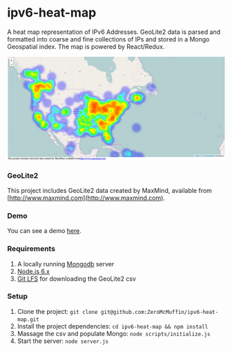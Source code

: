 # ipv6-heat-map
A heat map representation of IPv6 Addresses.  GeoLite2 data is parsed and formatted into coarse and fine collections of IPs and stored in a Mongo Geospatial index.  The map is powered by React/Redux.

![alt tag](./screen.png)

### GeoLite2 
This project includes GeoLite2 data created by MaxMind, available from [http://www.maxmind.com](http://www.maxmind.com).

### Demo
You can see a demo [here](http://107.170.40.122/).

### Requirements
1. A locally running [Mongodb](https://docs.mongodb.com/manual/installation/) server
2. [Node.js 6.x](https://nodejs.org/en/download/)
3. [Git LFS](https://git-lfs.github.com/) for downloading the GeoLite2 csv

### Setup
1.  Clone the project: `git clone git@github.com:ZeroMcMuffin/ipv6-heat-map.git`
2.  Install the project dependencies: `cd ipv6-heat-map && npm install`
3.  Massage the csv and populate Mongo:  `node scripts/initialize.js`
4.  Start the server:  `node server.js`





